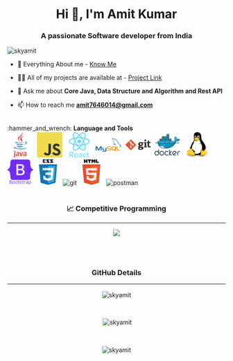 <h1 align="center">Hi 👋, I'm Amit Kumar</h1>
<h3 align="center">A passionate Software developer from India</h3>

<p align="left"> <img src="https://komarev.com/ghpvc/?username=skyamit&label=Profile%20views&color=0e75b6&style=flat" alt="skyamit" /> </p>

- 📄 Everything About me - <a href="https://skyamit.netlify.com/">Know Me</a>

- 👨‍💻 All of my projects are available at - <a href="https://github.com/skyamit?tab=repositories">Project Link</a>

- 💬 Ask me about **Core Java, Data Structure and Algorithm and Rest API**

- 📫 How to reach me **amit7646014@gmail.com**

<br>
:hammer_and_wrench: <b>Language and Tools</b>
<div>
  <img src="https://github.com/devicons/devicon/blob/master/icons/java/java-original-wordmark.svg" title="Java" alt="Java" width="60" height="60"/>&nbsp;
  <img src="https://github.com/devicons/devicon/blob/master/icons/javascript/javascript-original.svg" title="JavaScript" alt="JavaScript" width="60" height="60"/>&nbsp;
  <img src="https://github.com/devicons/devicon/blob/master/icons/react/react-original-wordmark.svg" title="React" alt="React" width="60" height="60"/>&nbsp;
  <img src="https://github.com/devicons/devicon/blob/master/icons/mysql/mysql-original-wordmark.svg" title="MySQL"  alt="MySQL" width="60" height="60"/>&nbsp;
  <img src="https://github.com/devicons/devicon/blob/master/icons/git/git-original-wordmark.svg" title="Git" alt="Git" width="60" height="60"/>&nbsp;
  <img src="https://github.com/devicons/devicon/blob/master/icons/docker/docker-original-wordmark.svg" title="Docker" alt="Dcoker" width="60" height="60"/>&nbsp;
  <img src="https://github.com/devicons/devicon/blob/master/icons/linux/linux-original.svg" title="Linux" alt="Linux" width="60" height="60"/>&nbsp;
  <img src="https://raw.githubusercontent.com/devicons/devicon/master/icons/bootstrap/bootstrap-plain-wordmark.svg" alt="bootstrap" width="60" height="60"/> 
  <img src="https://raw.githubusercontent.com/devicons/devicon/master/icons/css3/css3-original-wordmark.svg" alt="css3" width="60" height="60"/>  
  <img src="https://www.vectorlogo.zone/logos/git-scm/git-scm-icon.svg" alt="git" width="60" height="60"/> 
  <img src="https://raw.githubusercontent.com/devicons/devicon/master/icons/html5/html5-original-wordmark.svg" alt="html5" width="60" height="60"/>
  <img src="https://www.vectorlogo.zone/logos/getpostman/getpostman-icon.svg" alt="postman" width="60" height="60"/>

</div>

<br>

 <h3 align="center">&#128200; Competitive Programming</h3>
<hr>
<p align="center">
<img height="273em" src="https://leetcard.jacoblin.cool/amit-codes?theme=light&font=Karma&ext=contest" />
</p>

<br>

<br>

<h3 align="center">GitHub Details</h3>
<hr>
<p align="center" ><img align="center" src="https://github-readme-stats.vercel.app/api/top-langs?username=skyamit&show_icons=true&locale=en&layout=compact" alt="skyamit" /></p>
<br>
<p align="center">&nbsp;<img align="center" src="https://github-readme-stats.vercel.app/api?username=skyamit&show_icons=true&locale=en" alt="skyamit" /></p>
<br>
<p align="center"><img align="center" src="https://github-readme-streak-stats.herokuapp.com/?user=skyamit&" alt="skyamit" /></p>
